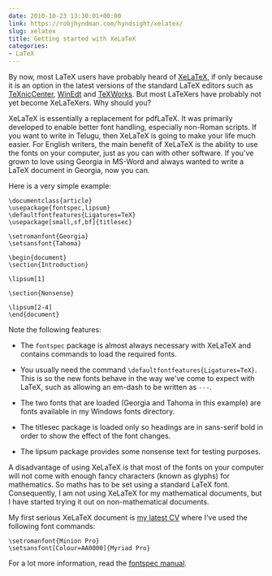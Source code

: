 ```yaml
---
date: 2010-10-23 13:30:01+00:00
link: https://robjhyndman.com/hyndsight/xelatex/
slug: xelatex
title: Getting started with XeLaTeX
categories:
- LaTeX
---
```


By now, most LaTeX users have probably heard of [XeLaTeX](http://en.wikipedia.org/wiki/XeTeX), if only because it is an option in the latest versions of the standard LaTeX editors such as [TeXnicCenter](http://texniccenter.org), [WinEdt](http://www.winedt.com) and [TeXWorks](http://www.tug.org/texworks/). But most LaTeXers have probably not yet become XeLaTeXers. Why should you?

XeLaTeX is essentially a replacement for pdfLaTeX. It was primarily developed to enable better font handling, especially non-Roman scripts. If you want to write in Telugu, then XeLaTeX is going to make your life much easier. For English writers, the main benefit of XeLaTeX is the ability to use the fonts on your computer, just as you can with other software. If you've grown to love using Georgia in MS-Word and always wanted to write a LaTeX document in Georgia, now you can.

Here is a very simple example:

    \documentclass{article}
    \usepackage{fontspec,lipsum}
    \defaultfontfeatures{Ligatures=TeX}
    \usepackage[small,sf,bf]{titlesec}

    \setromanfont{Georgia}
    \setsansfont{Tahoma}

    \begin{document}
    \section{Introduction}

    \lipsum[1]

    \section{Nonsense}

    \lipsum[2-4]
    \end{document}

Note the following features:


  * The `fontspec` package is almost always necessary with XeLaTeX and contains commands to load the required fonts.

  * You usually need the command `\defaultfontfeatures{Ligatures=TeX}`. This is so the new fonts behave in the way we've come to expect with LaTeX, such as allowing an em-dash to be written as `---`.

  * The two fonts that are loaded (Georgia and Tahoma in this example) are fonts available in my Windows fonts directory.

  * The titlesec package is loaded only so headings are in sans-serif bold in order to show the effect of the font changes.

  * The lipsum package provides some nonsense text for testing purposes.

A disadvantage of using XeLaTeX is that most of the fonts on your computer will not come with enough fancy characters (known as glyphs) for mathematics. So maths has to be set using  a standard LaTeX font. Consequently, I am not using XeLaTeX for my mathematical documents, but I have started trying it out on non-mathematical documents.

My first serious XeLaTeX document is [my latest CV](https://pkg.robjhyndman.com/CV/Historical/RobHyndmanCV_2012.pdf) where I've used the following font commands:

    \setromanfont{Minion Pro}
    \setsansfont[Colour=AA0000]{Myriad Pro}

For a lot more information, read the [fontspec manual](http://mirrors.ctan.org/macros/unicodetex/latex/fontspec/fontspec.pdf).
